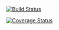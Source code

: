 [![Build Status](https://travis-ci.org/mali0728/cs107test.svg?branch=master)](https://travis-ci.org/mali0728/cs107test.svg?branch=master)

[![Coverage Status](https://codecov.io/gh/mali0728/cs107test/branch/master/graph/badge.svg)](https://codecov.io/gh/mali0728/cs107test)
